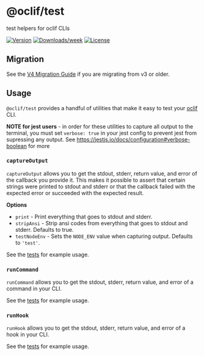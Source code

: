 # @oclif/test

test helpers for oclif CLIs

[![Version](https://img.shields.io/npm/v/@oclif/test.svg)](https://npmjs.org/package/@oclif/test)
[![Downloads/week](https://img.shields.io/npm/dw/@oclif/test.svg)](https://npmjs.org/package/@oclif/test)
[![License](https://img.shields.io/npm/l/@oclif/test.svg)](https://github.com/oclif/test/blob/main/package.json)

## Migration

See the [V4 Migration Guide](./MIGRATION.md) if you are migrating from v3 or older.

## Usage

`@oclif/test` provides a handful of utilities that make it easy to test your [oclif](https://oclif.io) CLI.

**NOTE for jest users** - in order for these utilities to capture all output to the terminal, you must set `verbose: true` in your jest config to prevent jest from supressing any output. See https://jestjs.io/docs/configuration#verbose-boolean for more

### `captureOutput`

`captureOutput` allows you to get the stdout, stderr, return value, and error of the callback you provide it. This makes it possible to assert that certain strings were printed to stdout and stderr or that the callback failed with the expected error or succeeded with the expected result.

**Options**

- `print` - Print everything that goes to stdout and stderr.
- `stripAnsi` - Strip ansi codes from everything that goes to stdout and stderr. Defaults to true.
- `testNodeEnv` - Sets the `NODE_ENV` value when capturing output. Defaults to `'test'`.

See the [tests](./test/capture-output.test.ts) for example usage.

### `runCommand`

`runCommand` allows you to get the stdout, stderr, return value, and error of a command in your CLI.

See the [tests](./test/run-command.test.ts) for example usage.

### `runHook`

`runHook` allows you to get the stdout, stderr, return value, and error of a hook in your CLI.

See the [tests](./test/run-hook.test.ts) for example usage.
